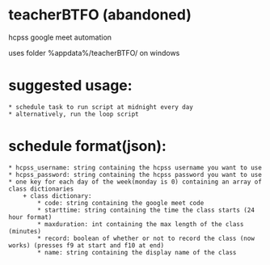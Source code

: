 # teacherBTFO (abandoned)
hcpss google meet automation

uses folder %appdata%/teacherBTFO/ on windows

# suggested usage:
	* schedule task to run script at midnight every day
	* alternatively, run the loop script

# schedule format(json):
	* hcpss_username: string containing the hcpss username you want to use
	* hcpss_password: string containing the hcpss password you want to use
	* one key for each day of the week(monday is 0) containing an array of class dictionaries
		+ class dictionary:
			* code: string containing the google meet code
			* starttime: string containing the time the class starts (24 hour format)
			* maxduration: int containing the max length of the class (minutes)
			* record: boolean of whether or not to record the class (now works) (presses f9 at start and f10 at end)
			* name: string containing the display name of the class

